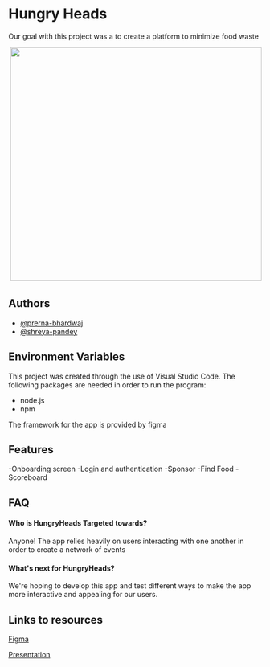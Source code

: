 
# Hungry Heads

Our goal with this project was a to create a platform to minimize food waste

<img alt="" src="https://farm6.staticflickr.com/5557/15032644782_1b9d7530d8.jpg"> </img>
<img src="https://static.onecms.io/wp-content/uploads/sites/23/2021/04/15/Climatarian_foodwaste_update_animated.gif" width="500" height="465" />


## Authors

- [@prerna-bhardwaj](https://github.com/prerna-bhardwaj)
- [@shreya-pandey](https://github.com/Xhrya)


## Environment Variables

This project was created through the use of Visual Studio Code. The following packages are needed in order to run the program:
- node.js
- npm

The framework for the app is provided by figma
## Features
-Onboarding screen
-Login and authentication
-Sponsor 
-Find Food 
-Scoreboard

## FAQ

#### Who is HungryHeads Targeted towards?

Anyone! The app relies heavily on users interacting with one another in order to create a network of events

#### What's next for HungryHeads?

We're hoping to develop this app and test different ways to make the app more interactive and appealing for our users. 



## Links to resources
<a href="https://www.figma.com/file/3e2vh6nMaxvPJ4z0VYerrV/HungryBirds?node-id=0%3A1" target="_blank">Figma</a>

<a href="https://docs.google.com/presentation/d/11eBmW3ovDhlineJHJuFc5WSNCcS2Wm1oKCHz8BBhzqU/edit?usp=sharing" target="_blank">Presentation</a>



 
